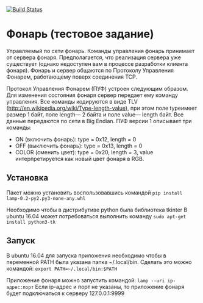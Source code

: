 [![Build Status](https://travis-ci.org/balashovartem/lamp.svg?branch=master)](https://travis-ci.org/balashovartem/lamp)

# Фонарь (тестовое задание)
Управляемый по сети фонарь. Команды управления фонарь
принимает от сервера фонаря. Предполагается, что реализация сервера уже
существует (однако недоступен вам в процессе разработки клиента фонаря).
Фонарь и сервер общаются по Протоколу Управления Фонарем, работающему поверх
соединения TCP.

Протокол Управления Фонарем (ПУФ) устроен следующим образом. Для изменения
состояния фонаря сервер передает ему команду управления. Все команды
кодируются в виде TLV (http://en.wikipedia.org/wiki/Type-length-value), при
этом поле type​имеет размер 1 байт, поле length​— 2 байта и поле value​—
length байт. Все данные передаются по сети в Big Endian.
ПУФ версии 1 описывает три команды:
* ON (включить фонарь): type = 0x12, length = 0
* OFF (выключить фонарь): type = 0x13, length = 0
* COLOR (сменить цвет): type = 0x20, length = 3, value интерпретируется как новый цвет фонаря в RGB.

## Установка

Пакет можно установить воспользовавшись командой
```pip install lamp-0.2-py2.py3-none-any.whl```

Необходимо чтобы в дистрибутиве python была библиотека tkinter
В ubuntu 16.04 может потребоваться выполнить команду
```sudo apt-get install python3-tk```

## Запуск
В ubuntu 16.04 для запуска приложения необходимо чтобы в переменной PATH была указана папка ~/.local/bin.
Сделать это можно командой: ```export PATH=~/.local/bin:$PATH```

Приложение фонаря можно запустить командой:
```lamp --uri ip-адрес:порт```
Если ip-адрес и порт не указаны, то приложение фонаря будет подключаться к серверу 127.0.0.1:9999

